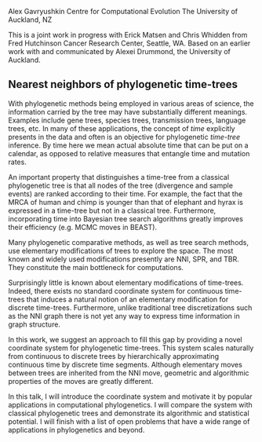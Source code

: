 Alex Gavryushkin
Centre for Computational Evolution
The University of Auckland, NZ

This is a joint work in progress with Erick Matsen and Chris Whidden from Fred Hutchinson Cancer Research Center, Seattle, WA.
Based on an earlier work with and communicated by Alexei Drummond, the University of Auckland.


## Nearest neighbors of phylogenetic time-trees

With phylogenetic methods being employed in various areas of science, the information carried by the tree may have substantially different meanings.
Examples include gene trees, species trees, transmission trees, language trees, etc.
In many of these applications, the concept of *time* explicitly presents in the data and often is an objective for phylogenetic *time-tree* inference.
By time here we mean actual absolute time that can be put on a calendar, as opposed to relative measures that entangle time and mutation rates.

An important property that distinguishes a time-tree from a classical phylogenetic tree is that all nodes of the tree (divergence and sample events) are ranked according to their time.
For example, the fact that the MRCA of human and chimp is younger than that of elephant and hyrax is expressed in a time-tree but not in a classical tree.
Furthermore, incorporating time into Bayesian tree search algorithms greatly improves their efficiency (e.g. MCMC moves in BEAST).

Many phylogenetic comparative methods, as well as tree search methods, use elementary modifications of trees to explore the space.
The most known and widely used modifications presently are NNI, SPR, and TBR.
They constitute the main bottleneck for computations.

Surprisingly little is known about elementary modifications of time-trees.
Indeed, there exists no standard coordinate system for continuous time-trees that induces a natural notion of an elementary modification for discrete time-trees.
Furthermore, unlike traditional tree discretizations such as the NNI graph there is not yet any way to express time information in graph structure.

In this work, we suggest an approach to fill this gap by providing a novel coordinate system for phylogenetic time-trees.
This system scales naturally from continuous to discrete trees by hierarchically approximating continuous time by discrete time segments.
Although elementary moves between trees are inherited from the NNI move, geometric and algorithmic properties of the moves are greatly different.

In this talk, I will introduce the coordinate system and motivate it by popular applications in computational phylogenetics.
I will compare the system with classical phylogenetic trees and demonstrate its algorithmic and statistical potential.
I will finish with a list of open problems that have a wide range of applications in phylogenetics and beyond.

